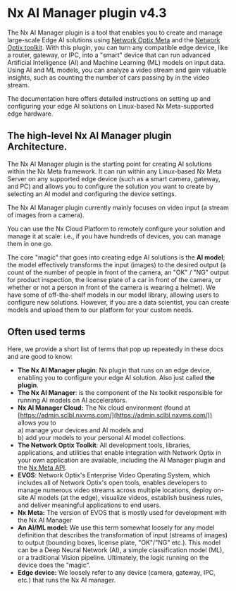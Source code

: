# Nx AI Manager plugin v4.3

The Nx AI Manager plugin is a tool that enables you to create and manage large-scale Edge AI solutions using [Network Optix Meta](https://meta.nxvms.com/) and the [Network Optix toolkit](https://www.networkoptix.com/developers/nx-toolkit). With this plugin, you can turn any compatible edge device, like a router, gateway, or IPC, into a "smart" device that can run advanced Artificial Intelligence (AI) and Machine Learning (ML) models on input data. Using AI and ML models, you can analyze a video stream and gain valuable insights, such as counting the number of cars passing by in the video stream.

The documentation here offers detailed instructions on setting up and configuring your edge AI solutions on Linux-based Nx Meta-supported edge hardware.

## The high-level Nx AI Manager plugin Architecture.

The Nx AI Manager plugin is the starting point for creating AI solutions within the Nx Meta framework. It can run within any Linux-based Nx Meta Server on any supported edge device (such as a smart camera, gateway, and PC) and allows you to configure the solution you want to create by selecting an AI model and configuring the device settings.&#x20;

The Nx AI Manager plugin currently mainly focuses on video input (a stream of images from a camera).

You can use the Nx Cloud Platform to remotely configure your solution and manage it at scale: i.e., if you have hundreds of devices, you can manage them in one go.&#x20;

The core "magic" that goes into creating edge AI solutions is the **AI model**; the model effectively transforms the input (images) to the desired output (a count of the number of people in front of the camera, an "OK" / "NG" output for product inspection, the license plate of a car in front of the camera, or whether or not a person in front of the camera is wearing a helmet). We have some of off-the-shelf models in our model library, allowing users to configure new solutions. However, if you are a data scientist, you can create models and upload them to our platform for your custom needs.

## Often used terms

Here, we provide a short list of terms that pop up repeatedly in these docs and are good to know:

* **The Nx AI Manager plugin**: Nx plugin that runs on an edge device, enabling you to configure your edge AI solution. Also just called **the plugin**.
* **The Nx AI Manager**: is the component of the Nx toolkit responsible for running AI models on AI accelerators.
* **Nx AI Manager Cloud:** The Nx cloud environment (found at [https://admin.sclbl.nxvms.com/](https://admin.sclbl.nxvms.com/)) allows you to \
  a) manage your devices and AI models and \
  b) add your models to your personal AI model collections.&#x20;
* **The Network Optix Toolkit**: All development tools, libraries, applications, and utilities that enable integration with Network Optix in your own application are available, including the AI Manager plugin and the [Nx Meta API](https://meta.nxvms.com/doc/developers/api-tool/main).
* **EVOS**: Network Optix's Enterprise Video Operating System, which includes all of Network Optix's open tools, enables developers to manage numerous video streams across multiple locations, deploy on-site AI models (at the edge), visualize videos, establish business rules, and deliver meaningful applications to end users.
* **Nx Meta:** The version of EVOS that is mostly used for development with the Nx AI Manager
* **An AI/ML model:** We use this term somewhat loosely for any model definition that describes the transformation of input (streams of images) to output (bounding boxes, license plate, "OK"/"NG" etc.). This model can be a Deep Neural Network (AI), a simple classification model (ML), or a traditional Vision pipeline. Ultimately, the logic running on the device does the "magic".&#x20;
* **Edge device:** We loosely refer to any device (camera, gateway, IPC, etc.) that runs the Nx AI manager.&#x20;
